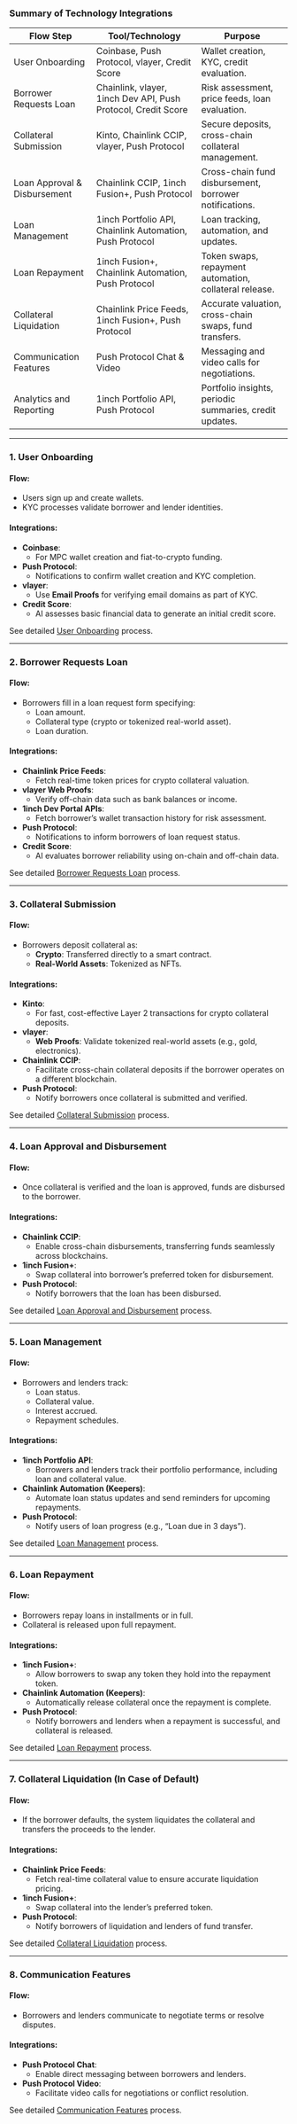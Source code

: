 ### **Summary of Technology Integrations**
| **Flow Step**             | **Tool/Technology**                                      | **Purpose**                                                      |
|---------------------------|---------------------------------------------------------|------------------------------------------------------------------|
| User Onboarding           | Coinbase, Push Protocol, vlayer, Credit Score           | Wallet creation, KYC, credit evaluation.                        |
| Borrower Requests Loan    | Chainlink, vlayer, 1inch Dev API, Push Protocol, Credit Score | Risk assessment, price feeds, loan evaluation.                  |
| Collateral Submission     | Kinto, Chainlink CCIP, vlayer, Push Protocol            | Secure deposits, cross-chain collateral management.             |
| Loan Approval & Disbursement | Chainlink CCIP, 1inch Fusion+, Push Protocol           | Cross-chain fund disbursement, borrower notifications.          |
| Loan Management           | 1inch Portfolio API, Chainlink Automation, Push Protocol | Loan tracking, automation, and updates.                        |
| Loan Repayment            | 1inch Fusion+, Chainlink Automation, Push Protocol      | Token swaps, repayment automation, collateral release.          |
| Collateral Liquidation    | Chainlink Price Feeds, 1inch Fusion+, Push Protocol     | Accurate valuation, cross-chain swaps, fund transfers.          |
| Communication Features    | Push Protocol Chat & Video                              | Messaging and video calls for negotiations.                     |
| Analytics and Reporting   | 1inch Portfolio API, Push Protocol                      | Portfolio insights, periodic summaries, credit updates.         |

---

### **1. User Onboarding**
#### **Flow**:
- Users sign up and create wallets.
- KYC processes validate borrower and lender identities.

#### **Integrations**:
- **Coinbase**:
  - For MPC wallet creation and fiat-to-crypto funding.
- **Push Protocol**:
  - Notifications to confirm wallet creation and KYC completion.
- **vlayer**:
  - Use **Email Proofs** for verifying email domains as part of KYC.
- **Credit Score**:
  - AI assesses basic financial data to generate an initial credit score.

See detailed [User Onboarding](user_onboarding.md) process.

---

### **2. Borrower Requests Loan**
#### **Flow**:
- Borrowers fill in a loan request form specifying:
  - Loan amount.
  - Collateral type (crypto or tokenized real-world asset).
  - Loan duration.

#### **Integrations**:
- **Chainlink Price Feeds**:
  - Fetch real-time token prices for crypto collateral valuation.
- **vlayer Web Proofs**:
  - Verify off-chain data such as bank balances or income.
- **1inch Dev Portal APIs**:
  - Fetch borrower’s wallet transaction history for risk assessment.
- **Push Protocol**:
  - Notifications to inform borrowers of loan request status.
- **Credit Score**:
  - AI evaluates borrower reliability using on-chain and off-chain data.

See detailed [Borrower Requests Loan](borrower_requests_loan.md) process.

---

### **3. Collateral Submission**
#### **Flow**:
- Borrowers deposit collateral as:
  - **Crypto**: Transferred directly to a smart contract.
  - **Real-World Assets**: Tokenized as NFTs.

#### **Integrations**:
- **Kinto**:
  - For fast, cost-effective Layer 2 transactions for crypto collateral deposits.
- **vlayer**:
  - **Web Proofs**: Validate tokenized real-world assets (e.g., gold, electronics).
- **Chainlink CCIP**:
  - Facilitate cross-chain collateral deposits if the borrower operates on a different blockchain.
- **Push Protocol**:
  - Notify borrowers once collateral is submitted and verified.

See detailed [Collateral Submission](collateral_submission.md) process.

---

### **4. Loan Approval and Disbursement**
#### **Flow**:
- Once collateral is verified and the loan is approved, funds are disbursed to the borrower.

#### **Integrations**:
- **Chainlink CCIP**:
  - Enable cross-chain disbursements, transferring funds seamlessly across blockchains.
- **1inch Fusion+**:
  - Swap collateral into borrower’s preferred token for disbursement.
- **Push Protocol**:
  - Notify borrowers that the loan has been disbursed.

See detailed [Loan Approval and Disbursement](loan_approval_and_disbursement.md) process.

---

### **5. Loan Management**
#### **Flow**:
- Borrowers and lenders track:
  - Loan status.
  - Collateral value.
  - Interest accrued.
  - Repayment schedules.

#### **Integrations**:
- **1inch Portfolio API**:
  - Borrowers and lenders track their portfolio performance, including loan and collateral value.
- **Chainlink Automation (Keepers)**:
  - Automate loan status updates and send reminders for upcoming repayments.
- **Push Protocol**:
  - Notify users of loan progress (e.g., “Loan due in 3 days”).

See detailed [Loan Management](loan_management.md) process.

---

### **6. Loan Repayment**
#### **Flow**:
- Borrowers repay loans in installments or in full.
- Collateral is released upon full repayment.

#### **Integrations**:
- **1inch Fusion+**:
  - Allow borrowers to swap any token they hold into the repayment token.
- **Chainlink Automation (Keepers)**:
  - Automatically release collateral once the repayment is complete.
- **Push Protocol**:
  - Notify borrowers and lenders when a repayment is successful, and collateral is released.

See detailed [Loan Repayment](loan_repayment.md) process.

---

### **7. Collateral Liquidation (In Case of Default)**
#### **Flow**:
- If the borrower defaults, the system liquidates the collateral and transfers the proceeds to the lender.

#### **Integrations**:
- **Chainlink Price Feeds**:
  - Fetch real-time collateral value to ensure accurate liquidation pricing.
- **1inch Fusion+**:
  - Swap collateral into the lender’s preferred token.
- **Push Protocol**:
  - Notify borrowers of liquidation and lenders of fund transfer.

See detailed [Collateral Liquidation](collateral_liquidation.md) process.

---

### **8. Communication Features**
#### **Flow**:
- Borrowers and lenders communicate to negotiate terms or resolve disputes.

#### **Integrations**:
- **Push Protocol Chat**:
  - Enable direct messaging between borrowers and lenders.
- **Push Protocol Video**:
  - Facilitate video calls for negotiations or conflict resolution.

See detailed [Communication Features](communication_features.md) process.
